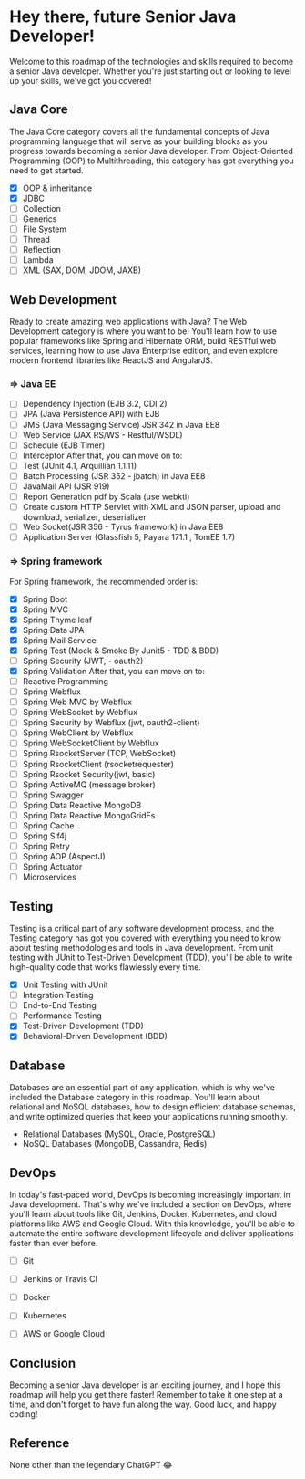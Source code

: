 # Hey there, future Senior Java Developer!

Welcome to this roadmap of the technologies and skills required to become a senior Java developer. Whether you're just starting out or looking to level up your skills, we've got you covered!

## Java Core

The Java Core category covers all the fundamental concepts of Java programming language that will serve as your building blocks as you progress towards becoming a senior Java developer. From Object-Oriented Programming (OOP) to Multithreading, this category has got everything you need to get started.

- [x] OOP & inheritance
- [x] JDBC
- [ ] Collection
- [ ] Generics
- [ ] File System
- [ ] Thread
- [ ] Reflection
- [ ] Lambda
- [ ] XML (SAX, DOM, JDOM, JAXB)

## Web Development

Ready to create amazing web applications with Java? The Web Development category is where you want to be! You'll learn how to use popular frameworks like Spring and Hibernate ORM, build RESTful web services, learning how to use Java Enterprise edition, and even explore modern frontend libraries like ReactJS and AngularJS.
### => Java EE
- [ ] Dependency Injection (EJB 3.2, CDI 2)
- [ ] JPA (Java Persistence API) with EJB
- [ ] JMS (Java Messaging Service) JSR 342 in Java EE8
- [ ] Web Service (JAX RS/WS - Restful/WSDL)
- [ ] Schedule (EJB Timer)
- [ ] Interceptor
After that, you can move on to:
- [ ] Test (JUnit 4.1, Arquillian 1.1.11)
- [ ] Batch Processing (JSR 352 - jbatch) in Java EE8
- [ ] JavaMail API (JSR 919)
- [ ] Report Generation pdf by Scala (use webkti)
- [ ] Create custom HTTP Servlet with XML and JSON parser, upload and download, serializer, deserializer
- [ ] Web Socket(JSR 356 - Tyrus framework) in Java EE8
- [ ] Application Server (Glassfish 5, Payara 171.1 , TomEE 1.7)

### => Spring framework
For Spring framework, the recommended order is:
- [x] Spring Boot
- [x] Spring MVC
- [x] Spring Thyme leaf
- [x] Spring Data JPA
- [x] Spring Mail Service
- [x] Spring Test (Mock & Smoke By Junit5 - TDD & BDD)
- [ ] Spring Security (JWT, - oauth2)
- [x] Spring Validation
After that, you can move on to:
- [ ] Reactive Programming
- [ ] Spring Webflux
- [ ] Spring Web MVC by Webflux
- [ ] Spring WebSocket by Webflux
- [ ] Spring Security by Webflux (jwt, oauth2-client)
- [ ] Spring WebClient by Webflux
- [ ] Spring WebSocketClient by Webflux
- [ ] Spring RsocketServer (TCP, WebSocket)
- [ ] Spring RsocketClient (rsocketrequester)
- [ ] Spring Rsocket Security(jwt, basic)
- [ ] Spring ActiveMQ (message broker)
- [ ] Spring Swagger
- [ ] Spring Data Reactive MongoDB
- [ ] Spring Data Reactive MongoGridFs
- [ ] Spring Cache
- [ ] Spring Slf4j
- [ ] Spring Retry
- [ ] Spring AOP (AspectJ)
- [ ] Spring Actuator
- [ ] Microservices

## Testing

Testing is a critical part of any software development process, and the Testing category has got you covered with everything you need to know about testing methodologies and tools in Java development. From unit testing with JUnit to Test-Driven Development (TDD), you'll be able to write high-quality code that works flawlessly every time.
- [x] Unit Testing with JUnit
- [ ] Integration Testing
- [ ] End-to-End Testing
- [ ] Performance Testing
- [x] Test-Driven Development (TDD)
- [x] Behavioral-Driven Development (BDD)

## Database

Databases are an essential part of any application, which is why we've included the Database category in this roadmap. You'll learn about relational and NoSQL databases, how to design efficient database schemas, and write optimized queries that keep your applications running smoothly.
- Relational Databases (MySQL, Oracle, PostgreSQL)
- NoSQL Databases (MongoDB, Cassandra, Redis)

## DevOps

In today's fast-paced world, DevOps is becoming increasingly important in Java development. That's why we've included a section on DevOps, where you'll learn about tools like Git, Jenkins, Docker, Kubernetes, and cloud platforms like AWS and Google Cloud. With this knowledge, you'll be able to automate the entire software development lifecycle and deliver applications faster than ever before.
- [ ] Git
- [ ] Jenkins or Travis CI
- [ ] Docker
- [ ] Kubernetes
- [ ] AWS or Google Cloud


## Conclusion

Becoming a senior Java developer is an exciting journey, and I hope this roadmap will help you get there faster! Remember to take it one step at a time, and don't forget to have fun along the way. Good luck, and happy coding!

## Reference
None other than the legendary ChatGPT 😂
